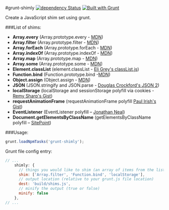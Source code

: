 #grunt-shimly [![dependency Status](https://david-dm.org/nicbell/shimly/status.png)](https://david-dm.org/nicbell/shimly#info=dependencies) [![Built with Grunt](https://cdn.gruntjs.com/builtwith.png)](http://gruntjs.com/)

Create a JavaScript shim set using grunt.

###List of shims:
- **Array.every** (Array.prototype.every - [MDN](https://developer.mozilla.org/en/docs/Web/JavaScript/Reference/Global_Objects/Array/every))
- **Array.filter** (Array.prototype.filter - [MDN](https://developer.mozilla.org/en/docs/Web/JavaScript/Reference/Global_Objects/Array/filter))
- **Array.forEach** (Array.prototype.forEach - [MDN](https://developer.mozilla.org/en/docs/Web/JavaScript/Reference/Global_Objects/Array/forEach))
- **Array.indexOf** (Array.prototype.indexOf - [MDN](https://developer.mozilla.org/en/docs/Web/JavaScript/Reference/Global_Objects/Array/indexOf))
- **Array.map** (Array.prototype.map - [MDN](https://developer.mozilla.org/en/docs/Web/JavaScript/Reference/Global_Objects/Array/indexOf))
- **Array.some** (Array.prototype.some - [MDN](https://developer.mozilla.org/en/docs/Web/JavaScript/Reference/Global_Objects/Array/some))
- **Element.classList** (element.classList - [Eli Grey's classList.js](https://github.com/eligrey/classList.js))
- **Function.bind** (Function.prototype.bind -[MDN](https://developer.mozilla.org/en-US/docs/Web/JavaScript/Reference/Global_Objects/Function/bind))
- **Object.assign** (Object.assign - [MDN](https://developer.mozilla.org/en-US/docs/Web/JavaScript/Reference/Global_Objects/Object/assign))
- **JSON** (JSON.stringify and JSON.parse - [Douglas Crockford's JSON 2](https://github.com/douglascrockford/JSON-js))
- **localStorage** (localStorage and sessionStorage polyfill via cookies - [Remy Sharp's Gist](https://gist.github.com/remy/350433))
- **requestAnimationFrame** (requestAnimationFrame polyfill [Paul Irish's Gist](https://gist.github.com/paulirish/1579671))
- **EventListener** (EventListener polyfill – [Jonathan Neal](https://github.com/jonathantneal/EventListener))
- **Document.getElementsByClassName** (getElementsByClassName polyfill – [SitePoint](http://www.sitepoint.com/5-useful-functions-missing-in-javascript/))

###Usage:

```javascript
grunt.loadNpmTasks('grunt-shimly');
```

Grunt file config entry:

```javascript
// ...
    shimly: {
      // things you would like to shim (an array of items from the list above)
      shim: ['Array.filter', 'Function.bind', 'localStorage'],
      // output location (relative to your grunt.js file location)
      dest: 'build/shims.js',
      // minify the output (true or false)
      minify: false
    },
// ...
```